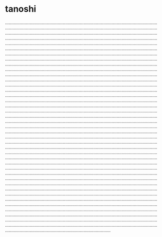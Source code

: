 # tanoshi
......................................................................................................................................................................................................................................................................................................................................................................................................................................................................................................................................................................................................................................................................................................................................................................................................................................................................................................................................................................................................................................................................................................................................................................................................................................................................................................................................................................................................................................................................................................................................................................................................................................................................................................................................................................................................................................................................................................................................................................................................................................................................................................................................................................................................................................................................................................................................................................................................................................................................................................................................................................................................................................................................................................................................................................................................................................................................................................................................................................................................................................................................................................................................................................................................................................................................................................................................................................................................................................................................................................................................................................................................................................................................................................................................................................................................................................................................................................................................................................................................................................................................................................................................................................................................................................................................................................................................................................................................................................................................................................................................................................................................................................................................................................................................................................................................................................................................................................................................................................................................................................................................................................................................................................................................................................................